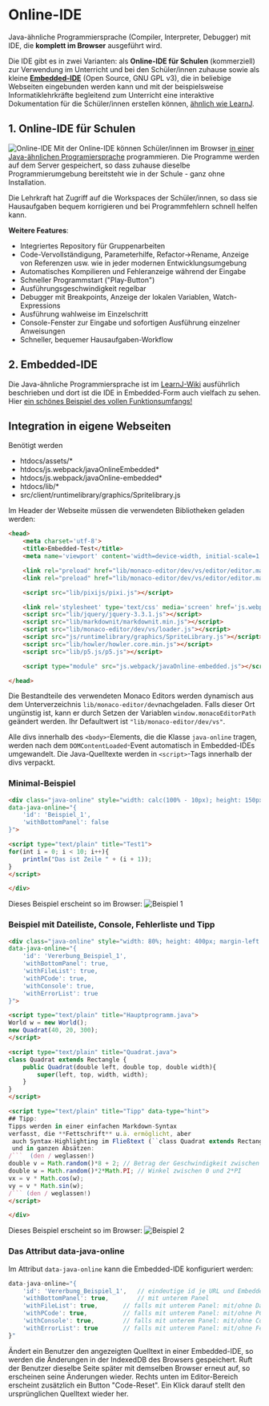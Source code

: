 # Online-IDE
Java-ähnliche Programmiersprache (Compiler, Interpreter, Debugger) mit IDE, die **komplett im Browser** ausgeführt wird.

Die IDE gibt es in zwei Varianten: als **Online-IDE für Schulen** (kommerziell) zur Verwendung im Unterricht und bei den Schüler/innen zuhause sowie als kleine **[Embedded-IDE](#2-embedded-ide)** (Open Source, GNU GPL v3), die in beliebige Webseiten eingebunden werden kann und mit der beispielsweise Informatiklehrkräfte begleitend zum Unterricht eine interaktive Dokumentation für die Schüler/innen erstellen können, [ähnlich wie LearnJ](https://www.learnj.de).

## 1. Online-IDE für Schulen
![Online-IDE](images/Online-IDE.png)
Mit der Online-IDE können Schüler/innen im Browser [in einer Java-ähnlichen Programiersprache](https://www.learnj.de/doku.php?id=unterschiede_zu_java:start) programmieren. Die Programme werden auf dem Server gespeichert, so dass zuhause dieselbe Programmierumgebung bereitsteht wie in der Schule - ganz ohne Installation.

Die Lehrkraft hat Zugriff auf die Workspaces der Schüler/innen, so dass sie Hausaufgaben bequem korrigieren und bei Programmfehlern schnell helfen kann.

**Weitere Features**:
  - Integriertes Repository für Gruppenarbeiten
  - Code-Vervollständigung, Parameterhilfe, Refactor->Rename, Anzeige von Referenzen usw. wie in jeder modernen Entwicklungsumgebung
  - Automatisches Kompilieren und Fehleranzeige während der Eingabe
  - Schneller Programmstart ("Play-Button")
  - Ausführungsgeschwindigkeit regelbar
  - Debugger mit Breakpoints, Anzeige der lokalen Variablen, Watch-Expressions
  - Ausführung wahlweise im Einzelschritt
  - Console-Fenster zur Eingabe und sofortigen Ausführung einzelner Anweisungen
  - Schneller, bequemer Hausaufgaben-Workflow


## 2. Embedded-IDE
Die Java-ähnliche Programmiersprache ist im [LearnJ-Wiki](https://www.learnj.de) ausführlich beschrieben und dort ist die IDE in Embedded-Form auch vielfach zu sehen. Hier [ein schönes Beispiel des vollen Funktionsumfangs!](https://www.learnj.de/doku.php?id=api:documentation:grafik:animation#beispiel_4feuerwerk)

## Integration in eigene Webseiten
Benötigt werden
  - htdocs/assets/*
  - htdocs/js.webpack/javaOnlineEmbedded*
  - htdocs/js.webpack/javaOnline-embedded*
  - htdocs/lib/*
  - src/client/runtimelibrary/graphics/Spritelibrary.js

Im Header der Webseite müssen die verwendeten Bibliotheken geladen werden:
```html
<head>
    <meta charset='utf-8'>
    <title>Embedded-Test</title>
    <meta name='viewport' content='width=device-width, initial-scale=1'>

    <link rel="preload" href="lib/monaco-editor/dev/vs/editor/editor.main.js" as="script">
    <link rel="preload" href="lib/monaco-editor/dev/vs/editor/editor.main.nls.de.js" as="script">

    <script src="lib/pixijs/pixi.js"></script>

    <link rel='stylesheet' type='text/css' media='screen' href='js.webpack/javaOnlineEmbedded.css'>
    <script src="lib/jquery/jquery-3.3.1.js"></script>
    <script src="lib/markdownit/markdownit.min.js"></script>
    <script src="lib/monaco-editor/dev/vs/loader.js"></script>
    <script src="js/runtimelibrary/graphics/SpriteLibrary.js"></script>
    <script src="lib/howler/howler.core.min.js"></script>
    <script src="lib/p5.js/p5.js"></script>

    <script type="module" src="js.webpack/javaOnline-embedded.js"></script>

</head>
```

Die Bestandteile des verwendeten Monaco Editors werden dynamisch aus dem Unterverzeichnis `lib/monaco-editor/dev`nachgeladen. Falls dieser Ort ungünstig ist, kann er durch Setzen der Variablen `window.monacoEditorPath` geändert werden. Ihr Defaultwert ist `"lib/monaco-editor/dev/vs"`.

Alle divs innerhalb des `<body>`-Elements, die die Klasse `java-online` tragen, werden nach dem `DOMContentLoaded`-Event automatisch in Embedded-IDEs umgewandelt. Die Java-Quelltexte werden in `<script>`-Tags innerhalb der divs verpackt. 

### Minimal-Beispiel
```html
<div class="java-online" style="width: calc(100% - 10px); height: 150px; margin-left: 5px"
data-java-online="{
    'id': 'Beispiel_1',
    'withBottomPanel': false
}">

<script type="text/plain" title="Test1">
for(int i = 0; i < 10; i++){
    println("Das ist Zeile " + (i + 1));
}
</script>

</div>
```
Dieses Beispiel erscheint so im Browser:
![Beispiel 1](images/Beispiel_1.png)

### Beispiel mit Dateiliste, Console, Fehlerliste und Tipp
```html
<div class="java-online" style="width: 80%; height: 400px; margin-left: 5px" 
data-java-online="{
    'id': 'Vererbung_Beispiel_1',  
    'withBottomPanel': true, 
    'withFileList': true,
    'withPCode': true,
    'withConsole': true,
    'withErrorList': true
}">

<script type="text/plain" title="Hauptprogramm.java">
World w = new World();
new Quadrat(40, 20, 300);
</script>

<script type="text/plain" title="Quadrat.java">
class Quadrat extends Rectangle {
    public Quadrat(double left, double top, double width){
        super(left, top, width, width); 
    }
}
</script>

<script type="text/plain" title="Tipp" data-type="hint">
## Tipp:
Tipps werden in einer einfachen Markdown-Syntax 
verfasst, die **Fettschrift** u.ä. ermöglicht, aber
 auch Syntax-Highlighting im Fließtext (``class Quadrat extends Rectangle { }``) 
 und in ganzen Absätzen:
/```  (den / weglassen!)
double v = Math.random()*8 + 2; // Betrag der Geschwindigkeit zwischen 2 und 10
double w = Math.random()*2*Math.PI; // Winkel zwischen 0 und 2*PI
vx = v * Math.cos(w);
vy = v * Math.sin(w);
/``` (den / weglassen!)            
</script>

</div>
```
Dieses Beispiel erscheint so im Browser:
![Beispiel 2](images/Beispiel_2.png)

### Das Attribut data-java-online
Im Attribut `data-java-online` kann die Embedded-IDE konfiguriert werden:
```javascript
data-java-online="{
    'id': 'Vererbung_Beispiel_1',   // eindeutige id je URL und Embedded-IDE in der IndexedDB des Browsers  
    'withBottomPanel': true,        // mit unterem Panel 
    'withFileList': true,       // falls mit unterem Panel: mit/ohne Dateiliste links
    'withPCode': true,          // falls mit unterem Panel: mit/ohne PCode-Tab
    'withConsole': true,        // falls mit unterem Panel: mit/ohne Console-Tab
    'withErrorList': true       // falls mit unterem Panel: mit/ohne Fehlerliste
}"
```
Ändert ein Benutzer den angezeigten Quelltext in einer Embedded-IDE, so werden die Änderungen in der IndexedDB des Browsers gespeichert. Ruft der Benutzer dieselbe Seite später mit demselben Browser erneut auf, so erscheinen seine Änderungen wieder. Rechts unten im Editor-Bereich erscheint zusätzlich ein Button "Code-Reset". Ein Klick darauf stellt den ursprünglichen Quelltext wieder her.
